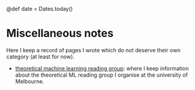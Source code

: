 @def date = Dates.today()

# Miscellaneous notes

Here I keep a record of pages I wrote which do not deserve their own category (at least for now).

* [theoretical machine learning reading group](/pub/misc/thml-rg.html): where I keep information about the theoretical ML reading group I organise at the university of Melbourne.

<!--
## Travels

TODO: think about a format for this. Probably best to stick to the actual useful stuff rather than a blog-style thing. Maybe add small intro saying these are mostly a list of tips that may be useful

* *short notes of a trip to Iran*

* *short notes of a trip to Colombia*
    - money in Colombia (no credit card, at least not often, withdrawing cash is a bit annoying but probably best not carrying a ton of notes with you)
    - haggling (people mostly honest, this is true even with taxi drivers surprisingly, though bear in mind that in some places there's a fixed price (best to ask locals for a ballpark) whereas in others (such as Cali, Medellin) people put the taximetro, and if they forget you can remind them at the start and they'll do it without problem)
    - speaking (people very easy to talk to, but speak in spanish! even if it's horrible people will enthusiastically start talking to you, you won't get far with english), people are extremely friendly and welcoming, so don't hesitate engaging the conversation, you'll get a lot from those even if your spanish is basic, we definitely did!
    - malaria? depends on the country you're from, we took it, some people didn't
    - ciudad perdida, great walk, fantastic view, unfortunately everything is done in groups, this can be annoying because even if the group you join is small you will see other groups while walking (especially if you walk faster/slower than your group). This can be a bit annoying as there's a bit of a feeling of a "human train" going up/down the sierra nevada. Still, it's good fun and we'd recommend doing it. It's quite easy if you're in a reasonable state of fitness so 4 days is more than enough to do it. In fact you could do it in 2 days of hard walking but that just wouldn't work with the organisation of the tours there (and I don't believe you can do the walk without a tour). We did Wiwa tour and were happy with it, I'm not sure if there's a huge differentiation factor apart from the fact that our tour guide was indigenous, friendly, and full of interesting information. That being said from what we could see, other tours were similar in size and format.
    - security? ask locals, we didn't feel unsafe anywhere apart from on a hill in Cali where we weren't supposed to go (we climbed the wrong one) but even there nothing happened, and we were just cautious because there were few people around
    - cycling, loads of fun, polluted, hard to get by a road bike, possible to rent MTB but can be of crappy conditions
    - taxi in Cartagena: everything is fixed price (ask before you enter the taxi to check if they're trying to rip you off, doesn't happen much in colombia but if it does, it likely will be in cartaghena which is plagued with clueless tourists, I think ~6000 for inner-city trips, uber is pretty cheap too, technically it doesn't work but...)
    - uber in Colombia, works well, though not necessarily cheaper than taxi, also illegal so from the airport I'd suggest just getting a taxi
    - food in Colombia, we like to eat in random local places the locals seem to go to but doing so we were usually quite disappointed. The best food we've had in Colombia was in Cartagena in a fusion Lebanese-Carribean restaurant but definitely not really the kind of stuff locals go to. Pizza is probably the next best thing. Otherwise, be ready for unimpressive food, especially if you're vegetarian (and even if you aren't). Eggs and rice is probably the best thing you'll eat over there :-) (yes it's that bad). That being said, the fruits are absolutely mind blowing. So gorge yourself on fresh fruits, quench your thirst with fresh fruit juice, eat fresh fruit gelato in Cali etc etc. It will never disappoint. You may also eat fruits you have never seen in your life (we did), just give it a shot, it's usually very good.  
* *short notes of a (short) trip to Chile*
    - speaking, spanish, though watch out, even if you speak decent spanish you may really struggle to understand what people try to tell you (especially in taxis), ask people to slow down and apologise, it doesn't always work though ...
    - atacama: do rent a car, everything is far, being stuck in a minibus with a group where people get told when to get off and when to get back on would completely change your experience of what the atacama is about: a big desert with no one around, calmness, desolation, superb. Spend at least 4 full days there.
    - food in Chile: we may have gotten particularly unlucky with the food but we were really not impressed anywhere we went which is unfortunate but gets kind of funny after a while. If you're a bit of a foodie, consider doing your research or being thoroughly disappointed. This is in SPDA just as much as in Santiago and Valparaiso.
    - uber in santiago: very easy although illegal. Would recommend for traveling around santiago or TO the airport, would NOT recommend to go FROM the airport as it's quite hairy to know exactly where the uber wants to pick you up (since they want to avoid the police)
    - santiago airport to valparaiso: ask for the bus to people, it's super easy, you have to change after 20 minutes in a suburb of santiago and from there take a bus to valparaiso which is cheap and comfortable
    - valparaiso: very nice, well worth walking idly, to get a feel for the city's soul, lots of graffiti on the wall, some very interesting, going up to see the nice view on the city in the evening is an absolute must
* *short notes of a (short) trip to Sri Lanka*
    - don't withdraw too much money, everything is super cheap especially if you stay off the beaten  touristic track: do go in the country side, it's absolutely stunning, lush and fun, I would recommend trying to get bikes (MTB) through your hosts, 10 USD a day should be about right to get decent, serviced MTB, more and you're getting ripped off.
    - tuk tuk within Kandy (10 min trip) <= 200 RS
    - bus from Airport to Kandy (3h) <= 200 RS per person (epic ride, ideally befriend your neighbour to know where to get off)
    - clothes you can buy in local market <= 500 RS per piece (yes really, haggle!)
    - hand sanitizer in a pharmacy <= 250 RS
    - tea in a tea factory <= 1000 RS for 250g of top quality loose leaf black tea,
    - SIM card at the airport, 3Go of data (very convenient) we paid 10USD in the airport, could probably have paid less outside but didn't want the hassle
-->
